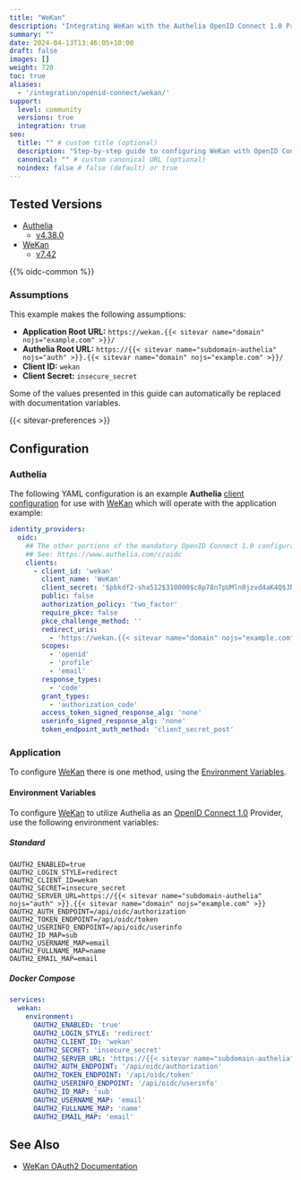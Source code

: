 ```yaml
---
title: "WeKan"
description: "Integrating WeKan with the Authelia OpenID Connect 1.0 Provider."
summary: ""
date: 2024-04-13T13:46:05+10:00
draft: false
images: []
weight: 720
toc: true
aliases:
  - '/integration/openid-connect/wekan/'
support:
  level: community
  versions: true
  integration: true
seo:
  title: "" # custom title (optional)
  description: "Step-by-step guide to configuring WeKan with OpenID Connect 1.0 for secure SSO. Enhance your login flow using Authelia’s modern identity management."
  canonical: "" # custom canonical URL (optional)
  noindex: false # false (default) or true
---
```


## Tested Versions

- [Authelia]
  - [v4.38.0](https://github.com/authelia/authelia/releases/tag/v4.38.0)
- [WeKan]
  - [v7.42](https://github.com/wekan/wekan/releases/tag/v7.42)

{{% oidc-common %}}

### Assumptions

This example makes the following assumptions:

- __Application Root URL:__ `https://wekan.{{< sitevar name="domain" nojs="example.com" >}}/`
- __Authelia Root URL:__ `https://{{< sitevar name="subdomain-authelia" nojs="auth" >}}.{{< sitevar name="domain" nojs="example.com" >}}/`
- __Client ID:__ `wekan`
- __Client Secret:__ `insecure_secret`

Some of the values presented in this guide can automatically be replaced with documentation variables.

{{< sitevar-preferences >}}

## Configuration

### Authelia

The following YAML configuration is an example __Authelia__ [client configuration] for use with [WeKan] which will
operate with the application example:

```yaml {title="configuration.yml"}
identity_providers:
  oidc:
    ## The other portions of the mandatory OpenID Connect 1.0 configuration go here.
    ## See: https://www.authelia.com/c/oidc
    clients:
      - client_id: 'wekan'
        client_name: 'WeKan'
        client_secret: '$pbkdf2-sha512$310000$c8p78n7pUMln0jzvd4aK4Q$JNRBzwAo0ek5qKn50cFzzvE9RXV88h1wJn5KGiHrD0YKtZaR/nCb2CJPOsKaPK0hjf.9yHxzQGZziziccp6Yng'  # The digest of 'insecure_secret'.
        public: false
        authorization_policy: 'two_factor'
        require_pkce: false
        pkce_challenge_method: ''
        redirect_uris:
          - 'https://wekan.{{< sitevar name="domain" nojs="example.com" >}}/_oauth/oidc'
        scopes:
          - 'openid'
          - 'profile'
          - 'email'
        response_types:
          - 'code'
        grant_types:
          - 'authorization_code'
        access_token_signed_response_alg: 'none'
        userinfo_signed_response_alg: 'none'
        token_endpoint_auth_method: 'client_secret_post'
```

### Application

To configure [WeKan] there is one method, using the [Environment Variables](#environment-variables).

#### Environment Variables

To configure [WeKan] to utilize Authelia as an [OpenID Connect 1.0] Provider, use the following environment variables:

##### Standard

```shell {title=".env"}
OAUTH2_ENABLED=true
OAUTH2_LOGIN_STYLE=redirect
OAUTH2_CLIENT_ID=wekan
OAUTH2_SECRET=insecure_secret
OAUTH2_SERVER_URL=https://{{< sitevar name="subdomain-authelia" nojs="auth" >}}.{{< sitevar name="domain" nojs="example.com" >}}
OAUTH2_AUTH_ENDPOINT=/api/oidc/authorization
OAUTH2_TOKEN_ENDPOINT=/api/oidc/token
OAUTH2_USERINFO_ENDPOINT=/api/oidc/userinfo
OAUTH2_ID_MAP=sub
OAUTH2_USERNAME_MAP=email
OAUTH2_FULLNAME_MAP=name
OAUTH2_EMAIL_MAP=email
```

##### Docker Compose

```yaml {title="compose.yml"}
services:
  wekan:
    environment:
      OAUTH2_ENABLED: 'true'
      OAUTH2_LOGIN_STYLE: 'redirect'
      OAUTH2_CLIENT_ID: 'wekan'
      OAUTH2_SECRET: 'insecure_secret'
      OAUTH2_SERVER_URL: 'https://{{< sitevar name="subdomain-authelia" nojs="auth" >}}.{{< sitevar name="domain" nojs="example.com" >}}'
      OAUTH2_AUTH_ENDPOINT: '/api/oidc/authorization'
      OAUTH2_TOKEN_ENDPOINT: '/api/oidc/token'
      OAUTH2_USERINFO_ENDPOINT: '/api/oidc/userinfo'
      OAUTH2_ID_MAP: 'sub'
      OAUTH2_USERNAME_MAP: 'email'
      OAUTH2_FULLNAME_MAP: 'name'
      OAUTH2_EMAIL_MAP: 'email'
```

## See Also

- [WeKan OAuth2 Documentation](https://github.com/wekan/wekan/wiki/OAuth2)

[WeKan]: https://github.com/wekan/wekan
[Authelia]: https://www.authelia.com
[OpenID Connect 1.0]: ../../openid-connect/introduction.md
[client configuration]: ../../../configuration/identity-providers/openid-connect/clients.md
